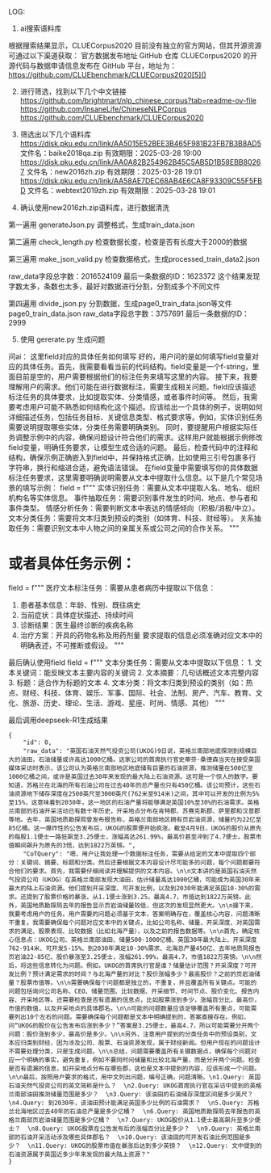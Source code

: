 
LOG:

1. ai搜索语料库

根据搜索结果显示，CLUECorpus2020 目前没有独立的官方网站，但其开源资源可通过以下渠道获取：
官方数据发布地址
GitHub 仓库
CLUECorpus2020 的开源代码与数据申请信息发布在 GitHub 平台，地址为：
https://github.com/CLUEbenchmark/CLUECorpus2020[5]()

2. 进行筛选，找到以下几个中文链接
https://github.com/brightmart/nlp_chinese_corpus?tab=readme-ov-file
https://github.com/InsaneLife/ChineseNLPCorpus
https://github.com/CLUEbenchmark/CLUECorpus2020

3. 筛选出以下几个语料库
https://disk.pku.edu.cn/link/AA5015E52BEE3B465F981B23FB7B3B8AD5
文件名：baike2018qa.zip
有效期限：2025-03-28 19:00
https://disk.pku.edu.cn/link/AA0A82B254962B45C5AB5D1B58EBB80267
文件名：new2016zh.zip
有效期限：2025-03-28 19:01
https://disk.pku.edu.cn/link/AA58AE7DEC68AB4E6CA8F93309C55F5FBD
文件名：webtext2019zh.zip
有效期限：2025-03-28 19:01

4. 确认使用new2016zh.zip语料库，进行数据清洗

第一遍用 generateJson.py 调整格式，生成train_data.json

第二遍用 check_length.py 检查数据长度，检查是否有长度大于2000的数据

第三遍用 make_json_valid.py 检查数据格式，生成processed_train_data2.json

raw_data字段总字数：2016524109
最后一条数据的ID：1623372
这个结果发现字数太多，条数也太多，最好对数据进行分割，分割成多个不同文件

第四遍用 divide_json.py 分割数据，生成page0_train_data.json等文件
page0_train_data.json
raw_data字段总字数：3757691
最后一条数据的ID：2999


5. 使用 gererate.py 生成问题

问ai：
这里field对应的具体任务如何填写
<think>
好的，用户问的是如何填写field变量对应的具体任务。首先，我需要看看当前的代码结构。field变量是一个f-string，里面目前是空的，用户需要根据他们的标注任务来填写这里的内容。
接下来，我要理解用户的需求。他们可能在进行数据标注，需要生成相关问题。field应该描述标注任务的具体要求，比如提取实体、分类情感，或者事件时间等。
然后，我需要考虑用户可能不熟悉如何结构化这个描述。应该给出一个具体的例子，说明如何详细描述任务，包括任务目标、关键信息类型、格式要求等。例如，实体识别任务需要说明提取哪些实体，分类任务需要明确类别。
同时，要提醒用户根据实际任务调整示例中的内容，确保问题设计符合他们的需求。这样用户就能根据示例修改field变量，明确任务要求，让模型生成合适的问题。
最后，检查代码中的注释和结构，确保示例正确嵌入到field中，并保持格式正确，比如使用三引号包裹多行字符串，换行和缩进合适，避免语法错误。
</think>
在field变量中需要填写你的具体数据标注任务要求，这里需要明确说明需要从文本中提取什么信息。以下是几个常见场景的填写示例：
field = f"""
实体识别任务：需要从文本中提取人名、地名、组织机构名等实体信息。
事件抽取任务：需要识别事件发生的时间、地点、参与者和事件类型。
情感分析任务：需要判断文本中表达的情感倾向（积极/消极/中立）。
文本分类任务：需要将文本归类到预设的类别（如体育、科技、财经等）。
关系抽取任务：需要识别文本中人物之间的亲属关系或公司之间的合作关系。
"""

# 或者具体任务示例：
field = f"""
医疗文本标注任务：需要从患者病历中提取以下信息：
1. 患者基本信息：年龄、性别、既往病史
2. 当前症状：具体症状描述、持续时间
3. 诊断结果：医生最终诊断的疾病名称
4. 治疗方案：开具的药物名称及用药剂量
要求提取的信息必须准确对应文本中的明确表述，不可推断或假设。
"""

最后确认使用field
field = f"""
    文本分类任务：需要从文本中提取以下信息：
    1. 文本关键词：能反映文本主要内容的关键词
    2. 文本摘要：几句话概述文本完整内容
    3. 标题：适合作为标题的文本
    4. 文本分类：将文本归类到预设的类别（如：热点、财经、科技、体育、娱乐、军事、国际、社会、法制、房产、汽车、教育、文化、旅游、历史、理论、生活、游戏、星座、时尚、情感、其他）
    """

最后调用deepseek-R1生成结果
```
{
    "id": 0,
    "raw_data": "英国石油天然气投资公司(UKOG)9日说，英格兰南部地底探测到规模巨大的油田，石油储量或许高达1000亿桶。这家公司的首席执行官史蒂芬·桑德森当天在接受英国媒体采访时表示，该公司认为英格兰南部地区地底储有巨量的石油资源，推测储量在500亿至1000亿桶之间，或许是英国过去30年来发现的最大陆上石油资源。这可是一个惊人的数字。要知道，苏格兰在北海的所有石油公司在过去40年的总产量也只有450亿桶。该公司预计，这些石油资源地下储存深度在2500英尺至3000英尺(762米至914米)之间，其中可以开发的比例为5%至15%，这意味着到2030年，这一地区的石油产量将能够满足英国10%至30%的石油需求。英格兰南部的石油开采活动已有数十年历史，开采地点分布在肯特郡、苏赛克斯郡、萨里郡和汉普郡等地。去年，英国地质勘探局曾发布报告称，英格兰南部地区拥有页岩油资源，储量约为22亿至85亿桶。这一爆炸性的公告发布后，UKOG的股票便开始疯涨。截至4月9日，UKOG的股价从原先的每股1.1便士一路狂飙至3.25便士，涨幅高达261.99%，最高价甚至冲到了4.7便士。股票市值瞬间飙升为原先的3倍，达到1822万英镑。",
    "CoTQuery": "嗯，用户让我处理一个数据标注任务，需要从给定的文本中提取四个部分：关键词、摘要、标题和分类。然后还要根据文本内容设计尽可能多的问题，每个问题都要符合他们的要求。首先，我需要仔细阅读并理解提供的文本内容。\n\n文本讲的是英国石油天然气投资公司（UKOG）在英格兰南部发现大油田，估计储量高达1000亿桶，可能成为英国30年来最大的陆上石油资源。他们提到开采深度、可开发比例，以及到2030年能满足英国10-30%的需求。还提到了股票价格的暴涨，从1.1便士涨到3.25，最高4.7，市值达到1822万英镑。此外，英国地质勘探局去年的报告显示页岩油储量较低，但这次的发现显然更大。\n\n接下来，我要考虑用户的任务。用户需要的问题必须基于文本，答案明确存在，覆盖核心内容，问题清晰不重复。我需要确保每个问题对应文本中的关键点，比如公司名称、储量、开采深度、对英国需求的满足、股票表现、比较数据（比如北海产量），以及之前的报告数据等。\n\n首先，确定核心信息点：UKOG公司、英格兰南部油田、储量500-1000亿桶、英国30年最大陆上、开采深度762-914米、可开发5-15%、到2030年满足10-30%需求、北海总产量450亿、去年地质局报告页岩油22-85亿、股价暴涨至3.25便士，涨幅261.99%，最高4.7，市值1822万英镑。\n\n然后，将这些信息转化为问题。例如，UKOG的首席执行官是谁？储量估计范围？开采深度？可开发比例？预计满足需求的时间？与北海产量的对比？股价涨幅多少？最高股价？之前的页岩油储量？股票市值等。\n\n需要确保每个问题都是独立的，不重复，并且覆盖所有关键点。可能的问题包括询问公司名称、CEO、储量范围、比较数据、开采细节、时间节点、股价变化、报告内容、开采地区等。还需要检查是否有遗漏的信息点，比如股票涨到多少，涨幅百分比，最高价，市值的数值，以及开采地点的具体郡名。\n\n可能的问题数量应该足够覆盖所有重点，可能需要列出10个左右的问题。需要确保每个问题都是文本中明确提到的，答案直接存在。例如，问“UKOG的股价在公告发布后涨到多少？”答案是3.25便士，最高4.7，所以可能需要分开两个问题：股价涨到多少，最高价是多少。\n\n另外，注意用户提到的分类任务中的预设类别，文本应归类到财经，因为涉及公司、股票、石油资源发现，属于财经新闻。但用户现在的问题设计不需要处理分类，只是生成问题。\n\n总结，问题需要覆盖所有关键数据点，确保每个问题对应一个明确的事实，避免重复，例如不要同时问储量和比较北海产量，而是分开两个问题。检查是否有遗漏的信息，如开采地点分布在哪些郡，这也是文本中提到的内容，应该形成一个问题。\n\n最后，按照用户要求的格式，用中文列出问题，编号正确，问题清晰。\n1.Query: 英国石油天然气投资公司的英文简称是什么？  \n2.Query: UKOG首席执行官在采访中提到的英格兰南部油田推测储量范围是多少？  \n3.Query: 该油田的石油储存深度区间是多少英尺？  \n4.Query: 到2030年，该油田预计能满足英国多少比例的石油需求？  \n5.Query: 苏格兰北海地区过去40年的石油总产量是多少亿桶？  \n6.Query: 英国地质勘探局去年报告的英格兰南部页岩油储量范围是多少亿桶？  \n7.Query: UKOG股价从1.1便士最高飙升至多少便士？  \n8.Query: UKOG股票在公告发布后的涨幅百分比是多少？  \n9.Query: 英格兰南部的石油开采活动涉及哪些具体郡名？  \n10.Query: 该油田的可开发石油比例范围是多少？  \n11.Query: UKOG的股票市值在暴涨后达到多少英镑？  \n12.Query: 文中提到的石油资源属于英国近多少年来发现的最大陆上资源？"
}
```